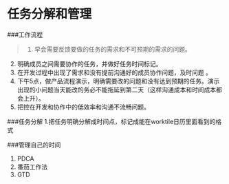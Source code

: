 # 任务分解和管理
###工作流程

> 1. 早会需要反馈要做的任务的需求和不可预期的需求的问题。
2. 明确成员之间需要协作的任务，并做好任务时间标记。
3. 在开发过程中出现了需求和没有提前沟通好的成员协作问题，及时问题 。
4. 下午5点，做产品流程演示，明确需要改的问题和没有达到预期的任务。演示出现的小问题当天能改的务必不能拖延到第二天（这样沟通成本和时间成本都会上升）。
5. 把控在开发和协作中的低效率和沟通不流畅问题。

 
###任务分解
1.把任务明确分解成时间点，标记成能在worktile日历里面看到的格式

###管理自己的时间
1. PDCA
2. 番茄工作法
3. GTD
